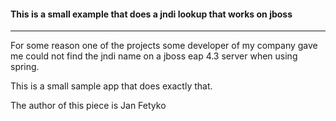 #### This is a small example that does a jndi lookup that works on jboss

- - - - - - - - - - - - - - - - - - - - - - - - - - - - - - - - - - - - 

For some reason one of the projects some developer of my company gave me
could not find the jndi name on a jboss eap 4.3 server when using spring.

This is a small sample app that does exactly that.

The author of this piece is Jan Fetyko
